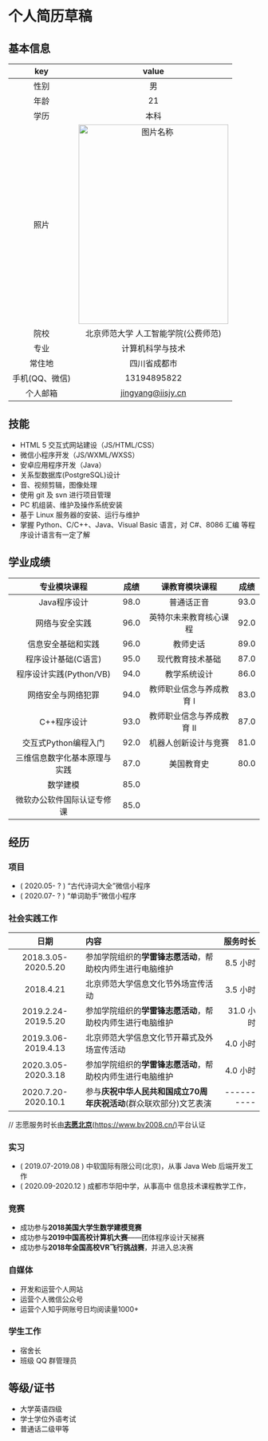 
# 个人简历草稿

## 基本信息

|key|value|
|:-:|:---:|
|性别|男|
|年龄|21|
|学历|本科|
|照片|<img src="./me.png" width = "300" height = "400" alt="图片名称" align=center />|
|院校|北京师范大学 人工智能学院(公费师范)|
|专业|计算机科学与技术|
|常住地|四川省成都市|
|手机(QQ、微信)|13194895822|
|个人邮箱|jingyang@iisjy.cn|

<div STYLE="page-break-after: always;"></div>

## 技能

- HTML 5 交互式网站建设（JS/HTML/CSS）
- 微信小程序开发（JS/WXML/WXSS）
- 安卓应用程序开发（Java）
- 关系型数据库(PostgreSQL)设计
- 音、视频剪辑，图像处理
- 使用 git 及 svn 进行项目管理
- PC 机组装、维护及操作系统安装
- 基于 Linux 服务器的安装、运行与维护 
- 掌握 Python、C/C++、Java、Visual Basic 语言，对 C#、8086 汇编 等程序设计语言有一定了解

## 学业成绩

|专业模块课程|成绩|课教育模块课程|成绩|
|:-:|:-:|:-:|:-:|
|Java程序设计|98.0|普通话正音|93.0|
|网络与安全实践|96.0|英特尔未来教育核心课程|92.0|
|信息安全基础和实践|96.0|教师史话|89.0|
|程序设计基础(C语言)|95.0|现代教育技术基础|87.0|
|程序设计实践(Python/VB)|94.0|教学系统设计|86.0|
|网络安全与网络犯罪|94.0|教师职业信念与养成教育 Ⅰ|83.0|
|C++程序设计|93.0|教师职业信念与养成教育 Ⅱ|87.0|
|交互式Python编程入门|92.0|机器人创新设计与竞赛|81.0|
|三维信息数字化基本原理与实践|87.0|美国教育史|80.0|
|数学建模|85.0|
|微软办公软件国际认证专修课|85.0|

<div STYLE="page-break-after: always;"></div>

## 经历

### 项目

- ( 2020.05- ? ) “古代诗词大全”微信小程序
- ( 2020.07- ? ) “单词助手”微信小程序

### 社会实践工作

|日期|内容|服务时长|
|:-:|:--|------:|
|2018.3.05-2020.5.20|参加学院组织的**学雷锋志愿活动**，帮助校内师生进行电脑维护|8.5 小时|
|2018.4.21|北京师范大学信息文化节外场宣传活动|3.5 小时|
|2019.2.24-2019.5.20|参加学院组织的**学雷锋志愿活动**，帮助校内师生进行电脑维护|31.0 小时|
|2019.3.06-2019.4.13|北京师范大学信息文化节开幕式及外场宣传活动|4.0 小时|
|2020.3.05-2020.3.18|参加学院组织的**学雷锋志愿活动**，帮助校内师生进行电脑维护|4.0 小时|
|2020.7.20-2020.10.1|参与**庆祝中华人民共和国成立70周年庆祝活动**(群众联欢部分)文艺表演|----------|

// 志愿服务时长由[**志愿北京**(https://www.bv2008.cn/)](https://www.bv2008.cn/)平台认证

### 实习

- ( 2019.07-2019.08 ) 中软国际有限公司(北京)，从事 Java Web 后端开发工作
- ( 2020.09-2020.12 ) 成都市华阳中学，从事高中 信息技术课程教学工作，

### 竞赛
- 成功参与**2018美国大学生数学建模竞赛**
- 成功参与**2019中国高校计算机大赛**——团体程序设计天梯赛
- 成功参与**2018年全国高校VR飞行挑战赛**，并进入总决赛

### 自媒体

- 开发和运营个人网站
- 运营个人微信公众号
- 运营个人知乎网账号日均阅读量1000+

### 学生工作
- 宿舍长
- 班级 QQ 群管理员

## 等级/证书
- 大学英语四级
- 学士学位外语考试
- 普通话二级甲等
